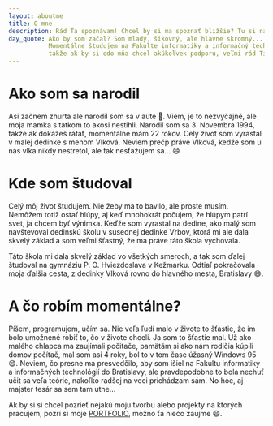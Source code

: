 ```yaml
---
layout: aboutme
title: O mne
description: Rád Ťa spoznávam! Chcel by si ma spoznať bližšie? Tu si na správnom mieste, čekuj obsah nižšie!
day_quote: Ako by som začal? Som mladý, šikovný, ale hlavne skromný...
           Momentálne študujem na Fakulte informatiky a informačný technológií na STU v Bratislave, stále ma živia rodičia,
           takže ak by si odo mňa chcel akúkoľvek podporu, veľmi rád Ti pomôžem, ale peniaze si pýtaj od mamky.
---
```


# Ako som sa narodil

Asi začnem zhurta ale narodil som sa v aute :car:. Viem, je to nezvyčajné, ale moja mamka s tatkom to akosi nestihli. Narodil som sa 3. Novembra 1994,
takže ak dokážeš rátať, momentálne mám 22 rokov. Celý život som vyrastal v malej dedinke s menom Vlková. Neviem prečp práve Vlková,
kedže som u nás vlka nikdy nestretol, ale tak nesťažujem sa... :smile:

# Kde som študoval

Celý môj život študujem. Nie žeby ma to bavilo, ale proste musím. Nemôžem totiž ostať hlúpy, aj keď mnohokrát počujem, že hlúpym patrí svet, ja chcem byť výnimka. Keďže som vyrastal na dedine, ako malý som navštevoval dedinskú školu v susednej dedinke Vrbov, ktorá mi ale dala skvelý základ a som veľmi šťastný, že ma práve táto škola vychovala.  

Táto škola mi dala skvelý základ vo všetkých smeroch, a tak som ďalej študoval na gymnáziu P. O. Hviezdoslava v Kežmarku. Odtiaľ pokračovala moja ďalšia cesta, z dedinky Vlková rovno do hlavného mesta, Bratislavy :smile:.

# A čo robím momentálne?

Píšem, programujem, učím sa. Nie veľa ľudí malo v živote to šťastie, že im bolo umožnené robiť to, čo v živote chceli. Ja som to šťastie mal. Už ako malého chlapca ma zaujímali počitače, pamätám si ako nám rodičia kúpili domov počítač, mal som asi 4 roky, bol to v tom čase úžasný Windows 95 :smile:. Neviem, čo presne ma presvedčilo, aby som išiel na Fakultu informatiky a informačných technológií do Bratislavy, ale pravdepodobne to bola nechuť učit sa veľa teórie, nakoľko radšej na veci prichádzam sám. No hoc, aj majster tesár sa sem tam utne...  

Ak by si si chcel pozrieť nejakú moju tvorbu alebo projekty na ktorých pracujem, pozri si moje [PORTFÓLIO](/portfolio), možno ťa niečo zaujme :smile:.
